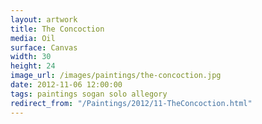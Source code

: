 ```yaml
---
layout: artwork
title: The Concoction
media: Oil
surface: Canvas
width: 30
height: 24
image_url: /images/paintings/the-concoction.jpg
date: 2012-11-06 12:00:00
tags: paintings sogan solo allegory
redirect_from: "/Paintings/2012/11-TheConcoction.html"
---
```


